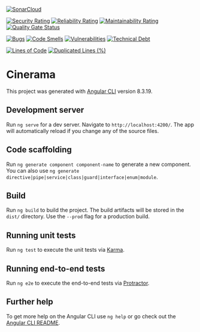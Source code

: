 [![SonarCloud](https://sonarcloud.io/images/project_badges/sonarcloud-white.svg)](https://sonarcloud.io/dashboard?id=SondosSamii_Cinerama)

[![Security Rating](https://sonarcloud.io/api/project_badges/measure?project=SondosSamii_Cinerama&metric=security_rating)](https://sonarcloud.io/dashboard?id=SondosSamii_Cinerama)
[![Reliability Rating](https://sonarcloud.io/api/project_badges/measure?project=SondosSamii_Cinerama&metric=reliability_rating)](https://sonarcloud.io/dashboard?id=SondosSamii_Cinerama)
[![Maintainability Rating](https://sonarcloud.io/api/project_badges/measure?project=SondosSamii_Cinerama&metric=sqale_rating)](https://sonarcloud.io/dashboard?id=SondosSamii_Cinerama)
[![Quality Gate Status](https://sonarcloud.io/api/project_badges/measure?project=SondosSamii_Cinerama&metric=alert_status)](https://sonarcloud.io/dashboard?id=SondosSamii_Cinerama)

[![Bugs](https://sonarcloud.io/api/project_badges/measure?project=SondosSamii_Cinerama&metric=bugs)](https://sonarcloud.io/dashboard?id=SondosSamii_Cinerama)
[![Code Smells](https://sonarcloud.io/api/project_badges/measure?project=SondosSamii_Cinerama&metric=code_smells)](https://sonarcloud.io/dashboard?id=SondosSamii_Cinerama)
[![Vulnerabilities](https://sonarcloud.io/api/project_badges/measure?project=SondosSamii_Cinerama&metric=vulnerabilities)](https://sonarcloud.io/dashboard?id=SondosSamii_Cinerama)
[![Technical Debt](https://sonarcloud.io/api/project_badges/measure?project=SondosSamii_Cinerama&metric=sqale_index)](https://sonarcloud.io/dashboard?id=SondosSamii_Cinerama)

[![Lines of Code](https://sonarcloud.io/api/project_badges/measure?project=SondosSamii_Cinerama&metric=ncloc)](https://sonarcloud.io/dashboard?id=SondosSamii_Cinerama)
[![Duplicated Lines (%)](https://sonarcloud.io/api/project_badges/measure?project=SondosSamii_Cinerama&metric=duplicated_lines_density)](https://sonarcloud.io/dashboard?id=SondosSamii_Cinerama)

# Cinerama

This project was generated with [Angular CLI](https://github.com/angular/angular-cli) version 8.3.19.

## Development server

Run `ng serve` for a dev server. Navigate to `http://localhost:4200/`. The app will automatically reload if you change any of the source files.

## Code scaffolding

Run `ng generate component component-name` to generate a new component. You can also use `ng generate directive|pipe|service|class|guard|interface|enum|module`.

## Build

Run `ng build` to build the project. The build artifacts will be stored in the `dist/` directory. Use the `--prod` flag for a production build.

## Running unit tests

Run `ng test` to execute the unit tests via [Karma](https://karma-runner.github.io).

## Running end-to-end tests

Run `ng e2e` to execute the end-to-end tests via [Protractor](http://www.protractortest.org/).

## Further help

To get more help on the Angular CLI use `ng help` or go check out the [Angular CLI README](https://github.com/angular/angular-cli/blob/master/README.md).
